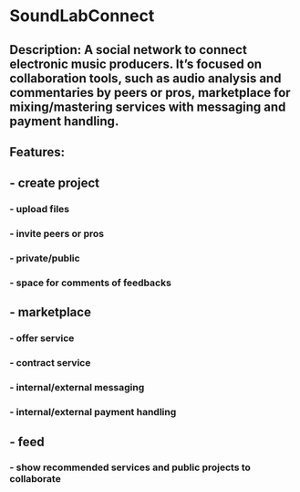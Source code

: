 # SoundLabConnect 
## Description: A social network to connect electronic music producers. It’s focused on collaboration tools, such as audio analysis and commentaries by peers or pros, marketplace for mixing/mastering services with messaging and payment handling.

## Features:
##	- create project
###		- upload files
###		- invite peers or pros
###		- private/public
###		- space for comments of feedbacks

##	- marketplace
###		- offer service
###		- contract service
###		- internal/external messaging
###		- internal/external payment handling

##	- feed
###		- show recommended services and public projects to collaborate
